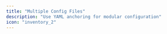 ```yaml
---
title: "Multiple Config Files"
description: "Use YAML anchoring for modular configuration"
icon: "inventory_2"
---
```


